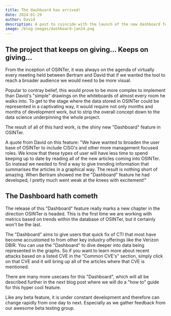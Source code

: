 ```yaml
---
title: The dashboard has arrived!
date: 2024-01-29
author: David
description: A post to coincide with the launch of the new dashboard feature
image: /blog-images/dashboard-jan24.png
---
```


## The project that keeps on giving... Keeps on giving...

From the inception of OSINTer, it was always on the agenda of virtually every meeting held between Bertram and David that if we wanted the tool to reach a broader audience we would need to be more visual.

Popular to contray belief, this would prove to be more complex to implement than David's "simple" drawings on the whiteboards of almost every room he walks into. To get to the stage where the data stored in OSINTer could be represented in a captivating way, it would require not only months and months of development work, but to strip the overall concept down to the data science underpinning the whole project.

The result of all of this hard work, is the shiny new "Dashboard" feature in OSINTer.

A quote from David on this feature: "We have wanted to broaden the user base of OSINTer to include CISO's and other more management focused roles. We know that these types of user will have less time to spend keeping up to date by reading all of the new articles coming into OSINTer. So instead we needed to find a way to give trending information that summarises the articles in a graphical way. The result is nothing short of amazing. When Bertram showed me the "Dashboard" feature he had developed, I pretty much went weak at the knees with excitement!"

## The Dashboard hath cometh

The release of this "Dashboard" feature really marks a new chapter in the direction OSINTer is headed. This is the first time we are working with metrics based on trends within the database of OSINTer, but it certainly won't be the last.

The "Dashboard" aims to give users that quick fix of CTI that most have become accustomed to from other key industry offerings like the Verizon DBIR. You can use the "Dashboard" to dive deeper into data being represented in the graphs. So if you want to learn more about recent attacks based on a listed CVE in the "Common CVE's" section, simply click on that CVE and it will bring up all of the articles where that CVE is mentioned.

There are many more usecaes for this "Dashboard", which will all be described further in the next blog post where we will do a "how to" guide for this hyper cool feature.

Like any beta feature, it is under constant development and therefore can change rapidly from one day to next. Especially as we gather feedback from our awesome beta testing group.




